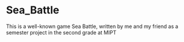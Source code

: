 # Sea_Battle
This is a well-known game Sea Battle, written by me and my friend as a semester project in the second grade at MIPT
